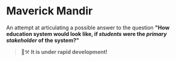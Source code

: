 # Maverick Mandir

An attempt at articulating a possible answer to the question **"How education system would look like, if *students* were the *primary stakeholder* of the system?"**

> 🚧⚒️ **It is under rapid development!**